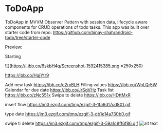 # ToDoApp

ToDoApp in MVVM Observer Pattern with session data, lifecycle aware components for CRUD operations of todo tasks.
This app was built over starter code from repo: https://github.com/binay-shah/android-todo/tree/starter-code

Preview:

Starting

![](https://i.ibb.co/6skbH4q/Screenshot-1592415385.png =250x250)

https://ibb.co/HgjYtr9

Add new task
https://ibb.co/c2rxBLH
Filling values
https://ibb.co/WpLQr5W
Calendar for due date
https://ibb.co/JrSgVHz
Task list
https://ibb.co/zNc551x
Swipe to delete
https://ibb.co/HDttMxR

insert flow 
https://im3.ezgif.com/tmp/ezgif-3-1fa9d17cd801.gif

type date
https://im3.ezgif.com/tmp/ezgif-3-db1e14a730b0.gif

swipe ti delete
https://im3.ezgif.com/tmp/ezgif-3-59a1c8ff6f86.gif
![alt text](http://url/to/img.png)
